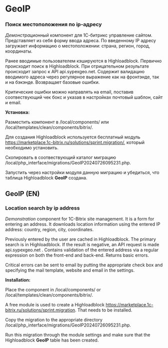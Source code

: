 # GeoIP
<h3>Поиск местоположения по ip-адресу</h3>

_Демонстрационный_ компонент для 1С-битрикс управление сайтом. Представляет из себя форму ввода адреса.
По введенному IP адресу загружает информацию о местоположении: страна, регион, город, координаты.

Ранее вводимые пользователем кэшируются в Highloadblock.
Первично происходит поиск в Highloadblock. При отрицательном результате происходит запрос к API api.sypexgeo.net.
Содержит валидацию вводимого адреса через регулярное выражение как на фронтэнде, так и на бэкэнде.
Возвращает базовые ошибки.

Критические ошибки можно направлять на email, поставив соотвествующий чек бокс и 
указав в настройках почтовый шаблон, сайт и email.

**Установка:**

Разместить компонент в /local/components/ или /local/templates/clean/components/bitrix/.

Для создания Highloadblock используется бесплатный модуль https://marketplace.1c-bitrix.ru/solutions/sprint.migration/,
который необходимо установить.

Скопировать в соотвествующий каталог миграцию /local/php_interface/migrations/GeoIP20240726095231.php.

Запустить через настройки модуля данную миграцию и убедиться, что таблица Highloadblock **GeoIP** создана.

## GeoIP (EN)

<h3>Location search by ip address</h3>

_Demonstration_ component for 1C-Bitrix site management. It is a form for entering an address.
It downloads location information using the entered IP address: country, region, city, coordinates.

Previously entered by the user are cached in Highloadblock.
The primary search is in Highloadblock. If the result is negative, an API request is made api.sypexgeo.net .
Contains validation of the entered address via a regular expression on both the front-end and back-end.
Returns basic errors.

Critical errors can be sent to email by putting the appropriate check box and
specifying the mail template, website and email in the settings.

**Installation:**

Place the component in /local/components/ or /local/templates/clean/components/bitrix/.

A free module is used to create a Highloadblock https://marketplace.1c-bitrix.ru/solutions/sprint.migration.
That needs to be installed.

Copy the migration to the appropriate directory /local/php_interface/migrations/GeoIP20240726095231.php.

Run this migration through the module settings and make sure that the Highloadblock **GeoIP** table has been created.